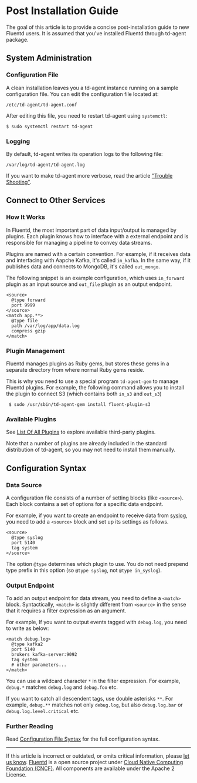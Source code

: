 # Post Installation Guide

The goal of this article is to provide a concise post-installation guide
to new Fluentd users. It is assumed that you've installed Fluentd
through td-agent package.


## System Administration


### Configuration File

A clean installation leaves you a td-agent instance running on a sample
configuration file. You can edit the configuration file located at:

``` {.CodeRay}
/etc/td-agent/td-agent.conf
```

After editing this file, you need to restart td-agent using `systemctl`:

``` {.CodeRay}
$ sudo systemctl restart td-agent
```


### Logging

By default, td-agent writes its operation logs to the following file:

``` {.CodeRay}
/var/log/td-agent/td-agent.log
```

If you want to make td-agent more verbose, read the article ["Trouble Shooting"](trouble-shooting).


## Connect to Other Services


### How It Works

In Fluentd, the most important part of data input/output is managed by
plugins. Each plugin knows how to interface with a external endpoint and
is responsible for managing a pipeline to convey data streams.

Plugins are named with a certain convention. For example, if it receives
data and interfacing with Aapche Kafka, it's called `in_kafka`. In the
same way, if it publishes data and connects to MongoDB, it's called
`out_mongo`.

The following snippet is an example configuration, which uses
`in_forward` plugin as an input source and `out_file` plugin as an
output endpoint.

``` {.CodeRay}
<source>
  @type forward
  port 9999
</source>
<match app.**>
  @type file
  path /var/log/app/data.log
  compress gzip
</match>
```


### Plugin Management

Fluentd manages plugins as Ruby gems, but stores these gems in a
separate directory from where normal Ruby gems reside.

This is why you need to use a special program `td-agent-gem` to manage
Fluentd plugins. For example, the following command allows you to
install the plugin to connect S3 (which contains both `in_s3` and
`out_s3`)

``` {.CodeRay}
 $ sudo /usr/sbin/td-agent-gem install fluent-plugin-s3
```


### Available Plugins

See [List Of All Plugins](https://www.fluentd.org/plugins) to explore
available third-party plugins.

Note that a number of plugins are already included in the standard
distribution of td-agent, so you may not need to install them manually.


## Configuration Syntax


### Data Source

A configuration file consists of a number of setting blocks (like
`<source>`). Each block contains a set of options for a specific data
endpoint.

For example, if you want to create an endpoint to receive data from
[syslog](/plugins/input/syslog.md), you need to add a `<source>` block and set up its
settings as follows.

``` {.CodeRay}
<source>
  @type syslog
  port 5140
  tag system
</source>
```

The option `@type` determines which plugin to use. You do not need
prepend type prefix in this option (so `@type syslog`, not
`@type in_syslog`).


### Output Endpoint

To add an output endpoint for data stream, you need to define a
`<match>` block. Syntactically, `<match>` is slightly different from
`<source>` in the sense that it requires a filter expression as an
argument.

For example, If you want to output events tagged with `debug.log`, you
need to write as below:

``` {.CodeRay}
<match debug.log>
  @type kafka2
  port 5140
  brokers kafka-server:9092
  tag system
  # other parameters...
</match>
```

You can use a wildcard character `*` in the filter expression. For
example, `debug.*` matches `debug.log` and `debug.foo` etc.

If you want to catch all descendent tags, use double asterisks `**`. For
example, `debug.**` matches not only `debug.log`, but also
`debug.log.bar` or `debug.log.level.critical` etc.


### Further Reading

Read [Configuration File Syntax](/configuration/config-file.md) for the full configuration
syntax.


------------------------------------------------------------------------

If this article is incorrect or outdated, or omits critical information, please [let us know](https://github.com/fluent/fluentd-docs/issues?state=open).
[Fluentd](http://www.fluentd.org/) is a open source project under [Cloud Native Computing Foundation (CNCF)](https://cncf.io/). All components are available under the Apache 2 License.
